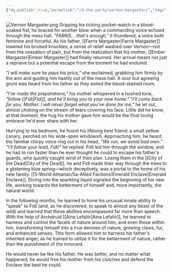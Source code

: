 ```yaml
---
{"dg-publish":true,"permalink":"/3-the-party/vernon-margaster/","tags":["#PC"]}
---
```



![Vernon Margaster.png](/img/user/z_Assets/PCs/Vernon%20Margaster.png)
Gripping his ticking pocket-watch in a blood-soaked fist, he braced for another blow when a commanding voice echoed through the mess hall. *"FARRIS... that's enough,"* it thundered, a voice both feminine and forceful. As his father, [[Farris Margaster\|Farris Margaster]] lowered his bruised knuckles, a sense of relief washed over Vernon—not from the cessation of pain, but from the realization that his mother, [[Ember Margaster\|Ember Margaster]] had finally returned. Her arrival meant not just a reprieve but a potential escape from the torment he had endured.

*"I will make sure he pays his price,"* she exclaimed, grabbing him firmly by the arm and guiding him hastily out of the mess hall. A sour but agreeing grunt was heard from his father as they exited the blood-stained room.

*"I've made the preparations,"* his mother whispered in a hushed tone, *"follow [[Fidi\|Fidi]], and he'll bring you to your new home."* 
*"I'll come back for you, Mother. I will never forget what you've done for me,"* he let out, almost choking on the stream of tears covering his face. Little did he know, at that moment, the hug his mother gave him would be the final loving embrace he'd ever share with her.

Hurrying to his bedroom, he found his lifelong best friend: a small yellow canary, perched on his wide-open windowsill. Approaching him, he heard the familiar chirpy voice ring out in his head, *"We run, we avoid bad men."* 
*"I'll follow your lead, Fidi!"* he replied. Fidi led him through the window, and he had to run faster than he ever thought he could to escape his father's guards, who quickly caught wind of their plan. Losing them in the [[City of the Dead\|City of the Dead]], he and Fidi made their way through the trees to a glistening blue spring—which deceptively, was a portal to the home of his new family: [[5-World Almanac/5a-Allied Factions/Emerald Enclave\|Emerald Enclave]]. Diving into the sparkling liquid signaled the beginning of his new life, working towards the betterment of himself and, more importantly, the natural world.

In the following months, he learned to hone his unusual innate ability to "speak" to Fidi (and, as he discovered, to speak to almost any beast of the wild) and learned that these abilities encompassed far more than speech. With the help of Archdruid [[Aina Lefaliir\|Aina Lefaliir]], he learned to harness and control the facets of nature around him, and even those within him, transforming himself into a true denizen of nature, growing claws, fur, and enhanced senses. This form allowed him to harness his father's inherited anger, as he trained to utilize it for the betterment of nature, rather than the punishment of the innocent.

He would never be like his father. He was better, and no matter what happened, he would free his mother from his clutches and defend the Enclave the best he could.

 